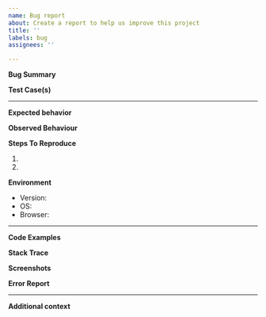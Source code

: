 ```yaml
---
name: Bug report
about: Create a report to help us improve this project
title: ''
labels: bug
assignees: ''

---
```


**Bug Summary**
<!-- A concise description of what the bug is -->

**Test Case(s)**
<!-- List the relevant unsuccessful test case(s) -->

---

**Expected behavior**
<!-- Describe what you expected to happen -->

**Observed Behaviour**
<!-- Describe the observed behaviour of the bug -->

**Steps To Reproduce**
<!-- The steps performed to reproduce the bug -->
1. 
2. 

**Environment**
- Version:
- OS: 
- Browser: 

---

**Code Examples**


**Stack Trace**


**Screenshots**


**Error Report**

---

**Additional context**
<!-- Add any other context about the problem here -->
